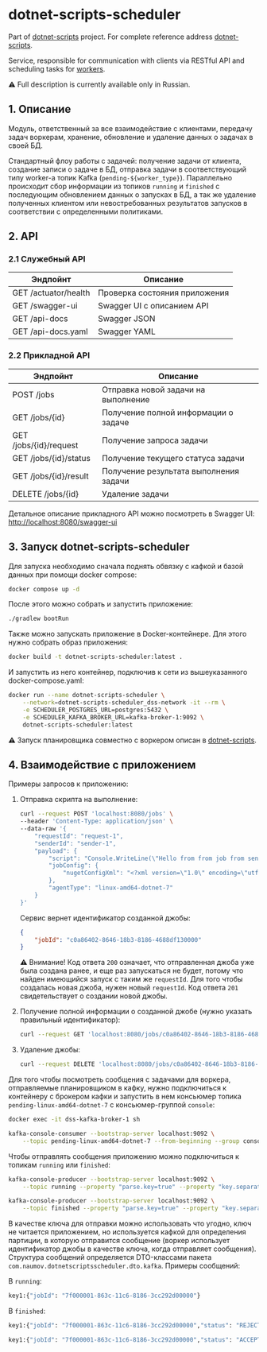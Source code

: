 # dotnet-scripts-scheduler

Part of [dotnet-scripts](https://github.com/semyonnaumov/dotnet-scripts) project. For complete reference
address [dotnet-scripts](https://github.com/semyonnaumov/dotnet-scripts).

Service, responsible for communication with clients via RESTful API and scheduling tasks for
[workers](https://github.com/semyonnaumov/dotnet-scripts-worker).

⚠️ Full description is currently available only in Russian.

## 1. Описание

Модуль, ответственный за все взаимодействие с клиентами, передачу задач воркерам, хранение, обновление и удаление данных
о задачах в своей БД.

Стандартный флоу работы с задачей: получение задачи от клиента, создание записи о задаче в БД, отправка задачи в
соответствующий типу worker-а топик Kafka (`pending-${worker_type}`). Параллельно происходит сбор информации из
топиков `running` и `finished` с последующим обновлением данных о запусках в БД, а так же удаление полученных клиентом
или невостребованных результатов запусков в соответствии с определенными политиками.

## 2. API

### 2.1 Служебный API

| Эндпойнт             | Описание                      |
|----------------------|-------------------------------|
| GET /actuator/health | Проверка состояния приложения |
| GET /swagger-ui      | Swagger UI с описанием API    |
| GET /api-docs        | Swagger JSON                  |
| GET /api-docs.yaml   | Swagger YAML                  |

### 2.2 Прикладной API

| Эндпойнт               | Описание                               |
|------------------------|----------------------------------------|
| POST /jobs             | Отправка новой задачи на выполнение    |
| GET /jobs/{id}         | Получение полной информации о задаче   |
| GET /jobs/{id}/request | Получение запроса задачи               |
| GET /jobs/{id}/status  | Получение текущего статуса задачи      |
| GET /jobs/{id}/result  | Получение результата выполнения задачи |
| DELETE /jobs/{id}      | Удаление задачи                        |

Детальное описание прикладного API можно посмотреть в Swagger UI:
[http://localhost:8080/swagger-ui](http://localhost:8080/swagger-ui)

## 3. Запуск dotnet-scripts-scheduler

Для запуска необходимо сначала поднять обвязку с кафкой и базой данных при помощи docker compose:

```bash
docker compose up -d
```

После этого можно собрать и запустить приложение:

```bash
./gradlew bootRun
```

Также можно запускать приложение в Docker-контейнере. Для этого нужно собрать образ приложения:

```bash
docker build -t dotnet-scripts-scheduler:latest .
```

И запустить из него контейнер, подключив к сети из вышеуказанного docker-compose.yaml:

```bash
docker run --name dotnet-scripts-scheduler \
    --network=dotnet-scripts-scheduler_dss-network -it --rm \
    -e SCHEDULER_POSTGRES_URL=postgres:5432 \
    -e SCHEDULER_KAFKA_BROKER_URL=kafka-broker-1:9092 \
    dotnet-scripts-scheduler:latest
```

⚠️ Запуск планировщика совместно с воркером описан в [dotnet-scripts](https://github.com/semyonnaumov/dotnet-scripts). 

## 4. Взаимодействие с приложением

Примеры запросов к приложению:

1. Отправка скрипта на выполнение:

    ```bash
    curl --request POST 'localhost:8080/jobs' \
    --header 'Content-Type: application/json' \
    --data-raw '{
        "requestId": "request-1",
        "senderId": "sender-1",
        "payload": {
            "script": "Console.WriteLine(\"Hello from from job from sender-1\");",
            "jobConfig": {
                "nugetConfigXml": "<?xml version=\"1.0\" encoding=\"utf-8\"?><configuration><packageSources><add key=\"NuGet official package source\" value=\"https://nuget.org/api/v2/\" /></packageSources><activePackageSource><add key=\"All\" value=\"(Aggregate source)\" /></activePackageSource></configuration>"
            },
            "agentType": "linux-amd64-dotnet-7"
        }
    }'
    ```

   Сервис вернет идентификатор созданной джобы:

    ```json
    {
        "jobId": "c0a86402-8646-18b3-8186-4688df130000"
    }
    ```

   ⚠️ Внимание! Код ответа `200` означает, что отправленная джоба уже была создана ранее, и еще раз запускаться не
   будет, потому что найден имеющийся запуск с таким же `requestId`. Для того чтобы создалась новая джоба, нужен
   новый `requestId`. Код ответа `201` свидетельствует о создании новой джобы.


2. Получение полной информации о созданной джобе (нужно указать правильный идентификатор):

    ```bash
    curl --request GET 'localhost:8080/jobs/c0a86402-8646-18b3-8186-4688df130000'
    ```

3. Удаление джобы:

    ```bash
    curl --request DELETE 'localhost:8080/jobs/c0a86402-8646-18b3-8186-4688df130000'
    ```

Для того чтобы посмотреть сообщения с задачами для воркера, отправляемые планировщиком в кафку, нужно подключиться к
контейнеру с брокером кафки и запустить в нем консьюмер топика `pending-linux-amd64-dotnet-7` с
консьюмер-группой `console`:

```bash
docker exec -it dss-kafka-broker-1 sh
```

```bash
kafka-console-consumer --bootstrap-server localhost:9092 \
    --topic pending-linux-amd64-dotnet-7 --from-beginning --group console
```

Чтобы отправлять сообщения приложению можно подключиться к топикам `running` или `finished`:

```bash
kafka-console-producer --bootstrap-server localhost:9092 \
    --topic running --property "parse.key=true" --property "key.separator=:"
```

```bash
kafka-console-producer --bootstrap-server localhost:9092 \
    --topic finished --property "parse.key=true" --property "key.separator=:"
```

В качестве ключа для отправки можно использовать что угодно, ключ не читается приложением, но используется кафкой для
определения партиции, в которую отправится сообщение (воркер использует
идентификатор джобы в качестве ключа, когда отправляет сообщения). Структура сообщений определяется DTO-классами
пакета `com.naumov.dotnetscriptsscheduler.dto.kafka`. Примеры сообщений:

В `running`:

```bash
key1:{"jobId": "7f000001-863c-11c6-8186-3cc292d00000"}
```

В `finished`:

```bash
key1:{"jobId": "7f000001-863c-11c6-8186-3cc292d00000","status": "REJECTED"}
```

```bash
key1:{"jobId": "7f000001-863c-11c6-8186-3cc292d00000","status": "ACCEPTED", "scriptResults": {"finishedWith": "TIME_LIMIT_EXCEEDED", "stdout": "some stdout", "stderr": "some stderr"}}
```

